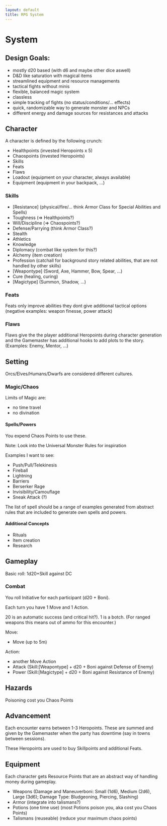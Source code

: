 ```yaml
---
layout: default
title: RPG System
---
```


# System

## Design Goals:

* mostly d20 based (with d6 and maybe other dice aswell)
* D&D like saturation with magical items
* streamlined equipment and resource managements
* tactical fights without minis
* flexible, balanced magic system
* classless
* simple tracking of fights (no status/conditions/... effects)
* quick, randomizable way to generate monster and NPCs
* different energy and damage sources for resistances and attacks

## Character

A character is defined by the following crunch:

* Healthpoints (invested Heropoints x 5)
* Chaospoints (invested Heropoints)
* Skills
* Feats
* Flaws
* Loadout (equipment on your character, always available)
* Equipment (equipment in your backpack, ...)

### Skills

* [Resistance] (physical/fire/... think Armor Class for Special Abilities and Spells)
* Toughness (=> Healthpoints?)
* Will/Discipline (=> Chaospoints?)
* Defense/Parrying (think Armor Class?)
* Stealth
* Athletics
* Knowledge
* Diplomacy (combat like system for this?)
* Alchemy (item creation)
* Profession (catchall for background story related abilities, that are not handled by other skills)
* [Weapontype] (Sword, Axe, Hammer, Bow, Spear, ...)
* Cure (healing, curing)
* [Magictype] (Summon, Shadow, ...)

### Feats

Feats only improve abilities they dont give additional tactical options (negative examples: weapon finesse, power attack)

### Flaws

Flaws give the the player additional Heropoints during character generation and the Gamemaster has additional hooks
to add plots to the story. (Examples: Enemy, Mentor, ...)

## Setting

Orcs/Elves/Humans/Dwarfs are considered different cultures.

### Magic/Chaos

Limits of Magic are:

* no time travel
* no divination

#### Spells/Powers

You expend Chaos Points to use these.

Note: Look into the Universal Monster Rules for inspiration

Examples I want to see:

* Push/Pull/Telekinesis
* Fireball
* Lightning
* Barriers
* Berserker Rage
* Invisibility/Camouflage
* Sneak Attack (?)

The list of spell should be a range of examples generated from abstract rules that are included
to generate own spells and powers.

#### Additional Concepts

* Rituals
* Item creation
* Research

## Gameplay

Basic roll: 1d20+Skill against DC

### Combat

You roll Initiative for each participant (d20 + Boni).

Each turn you have 1 Move and 1 Action.

20 is an automatic success (and critical hit?).
1 is a botch. (For ranged weapons this means out of ammo for this encounter.)

Move:

* Move (up to 5m)

Action:

* another Move Action
* Attack (Skill:[Weapontype] + d20 + Boni against Defense of Enemy)
* Power (Skill:[Magictype] + d20 + Boni against Resistance of Enemy)

## Hazards

Poisoning cost you Chaos Points

## Advancement

Each encounter earns between 1-3 Heropoints. These are summed and
given by the Gamemaster when the party has downtime (say in towns
between sessions).

These Heropoints are used to buy Skillpoints and additional Feats.

## Equipment

Each character gets Resource Points that are an abstract way of handling money
during gameplay.

* Weapons (Damage and Maneuverboni: Small (1d6), Medium (2d6), Large (3d6); Damage Type: Bludgeoning, Piercing, Slashing)
* Armor (integrate into talismans?)
* Potions (one time use) (most Potions poison you, aka cost you Chaos Points)
* Talismans (reuseable) (reduce your maximum chaos points)
